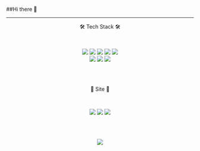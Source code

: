 
 
 ##Hi there 👋

 ---


<p align="center">
🛠 Tech Stack 🛠
</p>
<br/>
 
<p align="center">
<img src="https://img.shields.io/badge/Java-inactive?style=flat-square&logo=Java&logoColor=white"/>
<img src="https://img.shields.io/badge/JavaScript-yellow?style=flat-square&logo=JavaScript&logoColor=white"/>
<img src="https://img.shields.io/badge/CSS-blue?style=flat-square&logo=CSS3&logoColor=white"/>
<img src="https://img.shields.io/badge/spring-success?style=flat-square&logo=Spring&logoColor=white"/>
<img src="https://img.shields.io/badge/MySQL-9cf?style=flat-square&logo=MySQL&logoColor=white"/><br/>
<img src="https://img.shields.io/badge/Oracle-red?style=flat-square&logo=Oracle&logoColor=white"/>
<img src="https://img.shields.io/badge/Hibernate-blueviolet?style=flat-square&logo=Hibernate&logoColor=white"/>
<img src="https://img.shields.io/badge/TypeScript-important?style=flat-square&logo=TypeScript&logoColor=white"/>
</p>

<br/><br/>

<p align="center">
🤔 Site 🤔
</p>
<br/>
<p align="center">
 <a href="https://github.com/cham0919"><img src="https://img.shields.io/badge/Git-black?style=flat-square&logo=Git&logoColor=white&link=https://github.com/cham0919"/></a>
 <a href="https://velog.io/@cham"><img src="https://img.shields.io/badge/Blog-brightgreen?style=flat-square&logo=Bloglovin&logoColor=white&link=https://velog.io/@cham"/></a>
 <a href="ckadl0118@gmail.com"><img src="https://img.shields.io/badge/Gmail-d14836?style=flat-square&logo=Gmail&logoColor=white&link=ckadl0118@gmail.com"/></a> 
</p>

<br/><br/>

<p align="center">
<img src="https://github-readme-stats.vercel.app/api?username=cham0919&theme=tokyonight"/>
</p>
<!--
**cham0919/cham0919** is a ✨ _special_ ✨ repository because its `README.md` (this file) appears on your GitHub profile.

Here are some ideas to get you started:

- 🔭 I’m currently working on ...
- 🌱 I’m currently learning ...
- 👯 I’m looking to collaborate on ...
- 🤔 I’m looking for help with ...
- 💬 Ask me about ...
- 📫 How to reach me: ...
- 😄 Pronouns: ...
- ⚡ Fun fact: ...
-->
